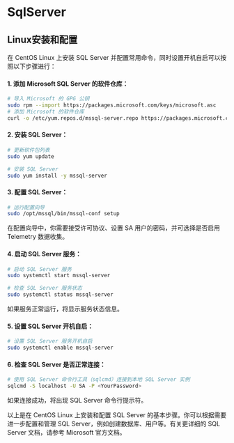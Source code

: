 # SqlServer


## Linux安装和配置

在 CentOS Linux 上安装 SQL Server 并配置常用命令，同时设置开机自启可以按照以下步骤进行：

#### 1. 添加 Microsoft SQL Server 的软件仓库：

   ```bash
   # 导入 Microsoft 的 GPG 公钥
   sudo rpm --import https://packages.microsoft.com/keys/microsoft.asc 
   # 添加 Microsoft 的软件仓库
   curl -o /etc/yum.repos.d/mssql-server.repo https://packages.microsoft.com/config/rhel/7/mssql-server-2019.repo
   ```

#### 2. 安装 SQL Server：

   ```bash
   # 更新软件包列表
   sudo yum update

   # 安装 SQL Server
   sudo yum install -y mssql-server
   ```

#### 3. 配置 SQL Server：

   ```bash
   # 运行配置向导
   sudo /opt/mssql/bin/mssql-conf setup
   ```

   在配置向导中，你需要接受许可协议、设置 SA 用户的密码，并可选择是否启用 Telemetry 数据收集。

#### 4. 启动 SQL Server 服务：

   ```bash
   # 启动 SQL Server 服务
   sudo systemctl start mssql-server

   # 检查 SQL Server 服务状态
   sudo systemctl status mssql-server
   ```

   如果服务正常运行，将显示服务状态信息。

#### 5. 设置 SQL Server 开机自启：

   ```bash
   # 设置 SQL Server 服务开机自启
   sudo systemctl enable mssql-server
   ```

#### 6. 检查 SQL Server 是否正常连接：

   ```bash
   # 使用 SQL Server 命令行工具（sqlcmd）连接到本地 SQL Server 实例
   sqlcmd -S localhost -U SA -P <YourPassword>
   ```

   如果连接成功，将出现 SQL Server 命令行提示符。

以上是在 CentOS Linux 上安装和配置 SQL Server 的基本步骤。你可以根据需要进一步配置和管理 SQL Server，例如创建数据库、用户等。有关更详细的 SQL Server 文档，请参考 Microsoft 官方文档。